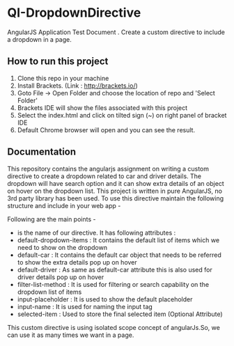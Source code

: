 # QI-DropdownDirective
AngularJS Application Test Document . Create a custom directive to include a dropdown in a page.

## How to run this project
1. Clone this repo in your machine
2. Install Brackets. (Link : http://brackets.io/)
3. Goto File -> Open Folder and choose the location of repo and 'Select Folder'
4. Brackets IDE will show the files associated with this project
5. Select the index.html and click on tilted sign (~) on right panel of bracket IDE
6. Default Chrome browser will open and you can see the result.

## Documentation
This repository contains the angularjs assignment on writing a custom directive to create a dropdown related to car and driver details. The dropdown will have search option and it can show extra details of an object on hover on the dropdown list. This project is written in pure AngularJS, no 3rd party library has been used.
To use this directive maintain the following structure and include in your web app -

<dropdown default-dropdown-items="defaultDropdownStrings" default-car="carDetails" default-driver="driverDetails" filter-list-method="filterDropdownList(userInput)" input-placeholder="Select Driver To Pair" input-name="Dropdown Demo" selected-item="dummyData"></dropdown>

Following are the main points -
- <dropdown> is the name of our directive. It has following attributes :
- default-dropdown-items : It contains the default list of items which we need to show on the dropdown
- default-car : It contains the default car object that needs to be referred to show the extra details pop up on hover
- default-driver : As same as default-car attribute this is also used for driver details pop up on hover
- filter-list-method : It is used for filtering or search capability on the dropdown list of items
- input-placeholder : It is used to show the default placeholder
- input-name : It is used for naming the input tag
- selected-item : Used to store the final selected item (Optional Attribute)

This custom directive is using isolated scope concept of angularJs.So, we can use it as many times we want in a page.

